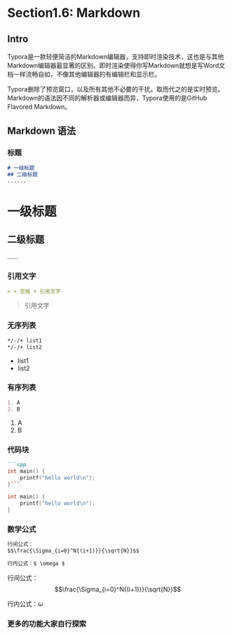 # Section1.6: Markdown

## Intro

Typora是一款轻便简洁的Markdown编辑器，支持即时渲染技术，这也是与其他Markdown编辑器最显著的区别。即时渲染使得你写Markdown就想是写Word文档一样流畅自如，不像其他编辑器的有编辑栏和显示栏。

Typora删除了预览窗口，以及所有其他不必要的干扰。取而代之的是实时预览。
Markdown的语法因不同的解析器或编辑器而异，Typora使用的是GitHub Flavored Markdown。

## Markdown 语法

### 标题
```markdown
# 一级标题
## 二级标题
......
```
# 一级标题
## 二级标题
......

### 引用文字

```markdown 
> + 空格 + 引用文字
```
> 引用文字

### 无序列表

```markdown
*/-/+ list1
*/-/+ list2
```
* list1
* list2

### 有序列表

```markdown
1. A
2. B
```

1. A
2. B

### 代码块

```markdown
```cpp
int main() {
    printf("hello world\n");
}```
```
```cpp
int main() {
    printf("hello world\n");
}
```

### 数学公式

```markdown
行间公式：
$$\frac{\Sigma_{i=0}^N{(i+1)}}{\sqrt{N}}$$

行内公式：$ \omega $
```
行间公式：
$$\frac{\Sigma_{i=0}^N{(i+1)}}{\sqrt{N}}$$

行内公式：$\omega$

### 更多的功能大家自行探索